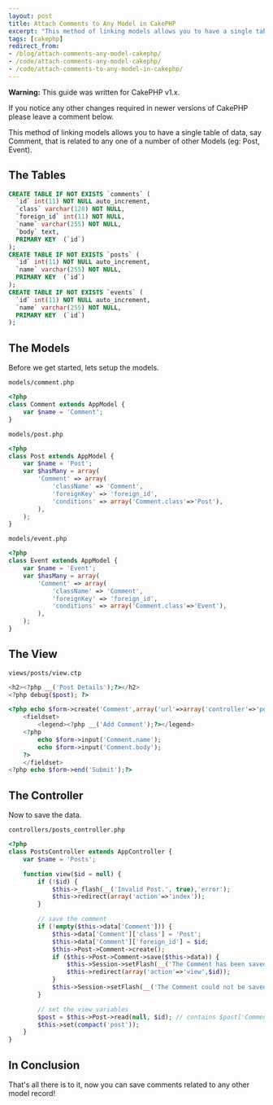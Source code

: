 ```yaml
---
layout: post
title: Attach Comments to Any Model in CakePHP
excerpt: "This method of linking models allows you to have a single table of data, say Comment, that is related to any one of a number of other Models (eg: Post, Event)."
tags: [cakephp]
redirect_from:
- /blog/attach-comments-any-model-cakephp/
- /code/attach-comments-any-model-cakephp/
- /code/attach-comments-to-any-model-in-cakephp/
---
```


<div class="alert alert-warning" role="alert">
	<p><strong>Warning:</strong> This guide was written for <span class="label label-primary">CakePHP v1.x</span>.</p>
	<p>If you notice any other changes required in newer versions of CakePHP please leave a comment below.</p>
</div>

This method of linking models allows you to have a single table of data, say Comment, that is related to any one of a number of other Models (eg: Post, Event).


## The Tables

```sql
CREATE TABLE IF NOT EXISTS `comments` (
  `id` int(11) NOT NULL auto_increment,
  `class` varchar(128) NOT NULL,
  `foreign_id` int(11) NOT NULL,
  `name` varchar(255) NOT NULL,
  `body` text,
  PRIMARY KEY  (`id`)
);
CREATE TABLE IF NOT EXISTS `posts` (
  `id` int(11) NOT NULL auto_increment,
  `name` varchar(255) NOT NULL,
  PRIMARY KEY  (`id`)
);
CREATE TABLE IF NOT EXISTS `events` (
  `id` int(11) NOT NULL auto_increment,
  `name` varchar(255) NOT NULL,
  PRIMARY KEY  (`id`)
);
```

## The Models

Before we get started, lets setup the models.

`models/comment.php`

```php
<?php
class Comment extends AppModel {
	var $name = 'Comment';
}
```

`models/post.php`

```php
<?php
class Post extends AppModel {
	var $name = 'Post';
	var $hasMany = array(
		'Comment' => array(
			'className' => 'Comment',
			'foreignKey' => 'foreign_id',
			'conditions' => array('Comment.class'=>'Post'),
		),
	);
}
```

`models/event.php`

```php
<?php
class Event extends AppModel {
	var $name = 'Event';
	var $hasMany = array(
		'Comment' => array(
			'className' => 'Comment',
			'foreignKey' => 'foreign_id',
			'conditions' => array('Comment.class'=>'Event'),
		),
	);
}
```

## The View

`views/posts/view.ctp`

```php
<h2><?php __('Post Details');?></h2>
<?php debug($post); ?>

<?php echo $form->create('Comment',array('url'=>array('controller'=>'posts','action'=>'view',$post['Post']['id'])));?>
	<fieldset>
		<legend><?php __('Add Comment');?></legend>
	<?php
		echo $form->input('Comment.name');
		echo $form->input('Comment.body');
	?>
	</fieldset>
<?php echo $form->end('Submit');?>
```


## The Controller

Now to save the data.

`controllers/posts_controller.php`

```php
<?php
class PostsController extends AppController {
	var $name = 'Posts';

	function view($id = null) {
		if (!$id) {
			$this->_flash(__('Invalid Post.', true),'error');
			$this->redirect(array('action'=>'index'));
		}

		// save the comment
		if (!empty($this->data['Comment'])) {
			$this->data['Comment']['class'] = 'Post'; 
			$this->data['Comment']['foreign_id'] = $id; 
			$this->Post->Comment->create(); 
			if ($this->Post->Comment->save($this->data)) {
				$this->Session->setFlash(__('The Comment has been saved.', true),'success');
				$this->redirect(array('action'=>'view',$id));
			}
			$this->Session->setFlash(__('The Comment could not be saved. Please, try again.', true),'warning');
		}

		// set the view variables
		$post = $this->Post->read(null, $id); // contains $post['Comments']
		$this->set(compact('post'));
	}
}
```

## In Conclusion

That's all there is to it, now you can save comments related to any other model record!
